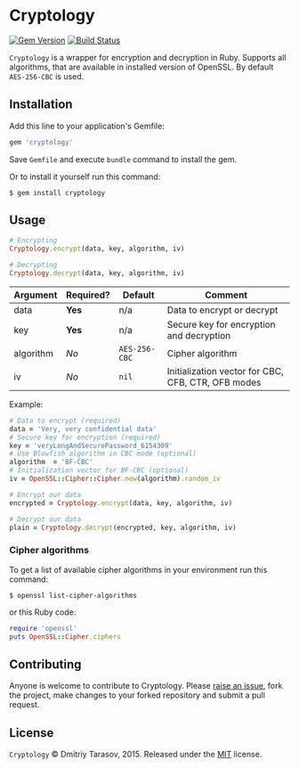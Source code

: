 # Cryptology

[![Gem Version](https://badge.fury.io/rb/cryptology.svg)](http://badge.fury.io/rb/cryptology)
[![Build Status](https://travis-ci.org/rubysamurai/cryptology.svg?branch=master)](https://travis-ci.org/rubysamurai/cryptology)

`Cryptology` is a wrapper for encryption and decryption in Ruby. Supports all algorithms, that are available in installed version of OpenSSL. By default `AES-256-CBC` is used.

## Installation

Add this line to your application's Gemfile:

```ruby
gem 'cryptology'
```

Save `Gemfile` and execute `bundle` command to install the gem.

Or to install it yourself run this command: 

```
$ gem install cryptology
```

## Usage

```ruby
# Encrypting
Cryptology.encrypt(data, key, algorithm, iv)

# Decrypting
Cryptology.decrypt(data, key, algorithm, iv)
```

Argument  | Required? | Default       | Comment
----------|-----------|---------------|-------------
data      | **Yes**   | n/a           | Data to encrypt or decrypt
key       | **Yes**   | n/a           | Secure key for encryption and decryption
algorithm | *No*      | `AES-256-CBC` | Cipher algorithm
iv        | *No*      | `nil`         | Initialization vector for CBC, CFB, CTR, OFB modes

Example:

```ruby
# Data to encrypt (required)
data = 'Very, very confidential data'
# Secure key for encryption (required)
key = 'veryLongAndSecurePassword_6154309'
# Use Blowfish algorithm in CBC mode (optional)
algorithm  = 'BF-CBC'
# Initialization vector for BF-CBC (optional)
iv = OpenSSL::Cipher::Cipher.new(algorithm).random_iv

# Encrypt our data
encrypted = Cryptology.encrypt(data, key, algorithm, iv)

# Decrypt our data
plain = Cryptology.decrypt(encrypted, key, algorithm, iv)

```

### Cipher algorithms

To get a list of available cipher algorithms in your environment run this command:

```
$ openssl list-cipher-algorithms
```

or this Ruby code:

```ruby
require 'openssl'
puts OpenSSL::Cipher.ciphers
```

## Contributing

Anyone is welcome to contribute to Cryptology. Please [raise an issue](https://github.com/rubysamurai/cryptology/issues), fork the project, make changes to your forked repository and submit a pull request.

## License

`Cryptology` © Dmitriy Tarasov, 2015. Released under the [MIT](https://github.com/rubysamurai/cryptology/blob/master/LICENSE.txt) license.